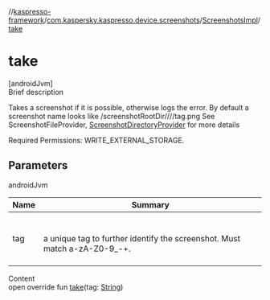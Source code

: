 //[kaspresso-framework](../../index.md)/[com.kaspersky.kaspresso.device.screenshots](../index.md)/[ScreenshotsImpl](index.md)/[take](take.md)



# take  
[androidJvm]  
Brief description  




Takes a screenshot if it is possible, otherwise logs the error. By default a screenshot name looks like <device storage>/screenshotRootDir/<test run number>/<test class name>/<test method name>/tag.png See ScreenshotFileProvider, [ScreenshotDirectoryProvider](../../com.kaspersky.kaspresso.device.screenshots.screenshotfiles/-screenshot-directory-provider/index.md) for more details



Required Permissions: WRITE_EXTERNAL_STORAGE.





## Parameters  
  
androidJvm  
  
|  Name|  Summary| 
|---|---|
| tag| <br><br>a unique tag to further identify the screenshot. Must match a-zA-Z0-9_-+.<br><br>
  
  
Content  
open override fun [take](take.md)(tag: [String](https://kotlinlang.org/api/latest/jvm/stdlib/kotlin/-string/index.html))  




